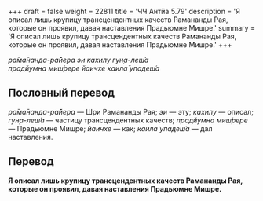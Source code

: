 +++
draft = false
weight = 22811
title = 'ЧЧ Антйа 5.79'
description = 'Я описал лишь крупицу трансцендентных качеств Рамананды Рая, которые он проявил, давая наставления Прадьюмне Мишре.'
summary = 'Я описал лишь крупицу трансцендентных качеств Рамананды Рая, которые он проявил, давая наставления Прадьюмне Мишре.'
+++

_ра̄ма̄нанда-ра̄йера эи кахилу гун̣а-леш́а  
прадйумна миш́рере йаичхе каила̄ упадеш́а_

## Пословный перевод

_ра̄ма̄нанда_\-_ра̄йера_ — Шри Рамананды Рая; _эи_ — эту; _кахилу_ — описал; _гун̣а_\-_леш́а_ — частицу трансцендентных качеств; _прадйумна_ _миш́рере_ — Прадьюмне Мишре; _йаичхе_ — как; _каила̄_ _упадеш́а_ — дал наставления.

## Перевод

**Я описал лишь крупицу трансцендентных качеств Рамананды Рая, которые он проявил, давая наставления Прадьюмне Мишре.**
